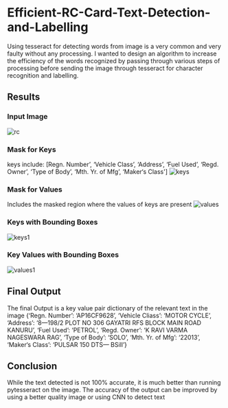 # Efficient-RC-Card-Text-Detection-and-Labelling
Using tesseract for detecting words from image is a very common and very faulty without any processing. I wanted to design an algorithm to increase the efficiency of the words recognized by passing through various steps of processing before sending the image through tesseract for character recognition and labelling.

## Results
### Input Image
![rc](https://user-images.githubusercontent.com/41950483/46587284-f79c9600-ca57-11e8-8fce-597a42154d65.jpg)

### Mask for Keys
keys include: [Regn. Number’, ‘Vehicle Class’, ‘Address’, ‘Fuel Used’, ‘Regd. Owner’, ‘Type of Body’, ‘Mth. Yr. of Mfg’, ‘Maker‘s Class']
![keys](https://user-images.githubusercontent.com/41950483/46587355-53b3ea00-ca59-11e8-859e-d664ea6ba383.png)
### Mask for Values
Includes the masked region where the values of keys are present
![values](https://user-images.githubusercontent.com/41950483/46587366-70e8b880-ca59-11e8-8f88-db565967174a.png)
### Keys with Bounding Boxes
![keys1](https://user-images.githubusercontent.com/41950483/46587384-bf965280-ca59-11e8-86a4-c3cdab5e5d28.png)
### Key Values with Bounding Boxes
![values1](https://user-images.githubusercontent.com/41950483/46587391-d9379a00-ca59-11e8-8c81-18e7932e06d1.png)
## Final Output
The final Output is a key value pair dictionary of the relevant text in the image
{‘Regn. Number’: ‘AP16CF9628’, ‘Vehicle Cliass’: ‘MOTOR CYCLE’, ‘Address’: ‘8—198/2 PLOT NO 306 GAYATRI RFS BLOCK MAIN ROAD KANURU’, ‘Fuel Used’: ‘PETROL’, ‘Regd. Owner’: ‘K RAVI VARMA NAGESWARA RAG’, ‘Type of Body’: ‘SOLO’, ‘Mth. Yr. of Mfg’: ‘22013’, ‘Maker‘s Class’: ‘PULSAR 150 DTS— BSill’}
## Conclusion
While the text detected is not 100% accurate, it is much better than running pytesseract on the image.
The accuracy of the output can be improved by using a better quality image or using CNN to detect text
